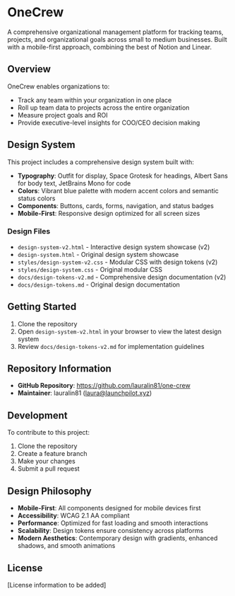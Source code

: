 # OneCrew

A comprehensive organizational management platform for tracking teams, projects, and organizational goals across small to medium businesses. Built with a mobile-first approach, combining the best of Notion and Linear.

## Overview

OneCrew enables organizations to:
- Track any team within your organization in one place
- Roll up team data to projects across the entire organization
- Measure project goals and ROI
- Provide executive-level insights for COO/CEO decision making

## Design System

This project includes a comprehensive design system built with:
- **Typography**: Outfit for display, Space Grotesk for headings, Albert Sans for body text, JetBrains Mono for code
- **Colors**: Vibrant blue palette with modern accent colors and semantic status colors
- **Components**: Buttons, cards, forms, navigation, and status badges
- **Mobile-First**: Responsive design optimized for all screen sizes

### Design Files
- `design-system-v2.html` - Interactive design system showcase (v2)
- `design-system.html` - Original design system showcase
- `styles/design-system-v2.css` - Modular CSS with design tokens (v2)
- `styles/design-system.css` - Original modular CSS
- `docs/design-tokens-v2.md` - Comprehensive design documentation (v2)
- `docs/design-tokens.md` - Original design documentation

## Getting Started

1. Clone the repository
2. Open `design-system-v2.html` in your browser to view the latest design system
3. Review `docs/design-tokens-v2.md` for implementation guidelines

## Repository Information

- **GitHub Repository**: https://github.com/lauralin81/one-crew
- **Maintainer**: lauralin81 (laura@launchpilot.xyz)

## Development

To contribute to this project:

1. Clone the repository
2. Create a feature branch
3. Make your changes
4. Submit a pull request

## Design Philosophy

- **Mobile-First**: All components designed for mobile devices first
- **Accessibility**: WCAG 2.1 AA compliant
- **Performance**: Optimized for fast loading and smooth interactions
- **Scalability**: Design tokens ensure consistency across platforms
- **Modern Aesthetics**: Contemporary design with gradients, enhanced shadows, and smooth animations

## License

[License information to be added]
